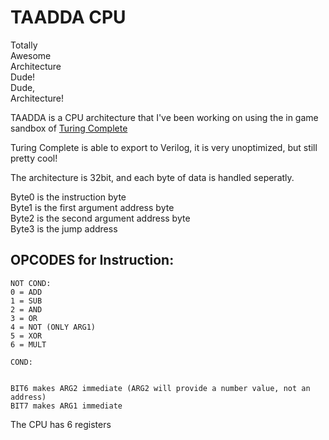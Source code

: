 # TAADDA CPU 

Totally  
Awesome  
Architecture  
Dude!  
Dude,  
Architecture!  


TAADDA is a CPU architecture that I've been working on using the in game sandbox of [Turing Complete](https://turingcomplete.game)  

Turing Complete is able to export to Verilog, it is very unoptimized, but still pretty cool!  

The architecture is 32bit, and each byte of data is handled seperatly.  

Byte0 is the instruction byte  
Byte1 is the first argument address byte  
Byte2 is the second argument address byte  
Byte3 is the jump address  

## OPCODES for Instruction:
```
NOT COND:
0 = ADD
1 = SUB
2 = AND
3 = OR
4 = NOT (ONLY ARG1)
5 = XOR
6 = MULT

COND:


BIT6 makes ARG2 immediate (ARG2 will provide a number value, not an address)
BIT7 makes ARG1 immediate

```

The CPU has 6 registers

